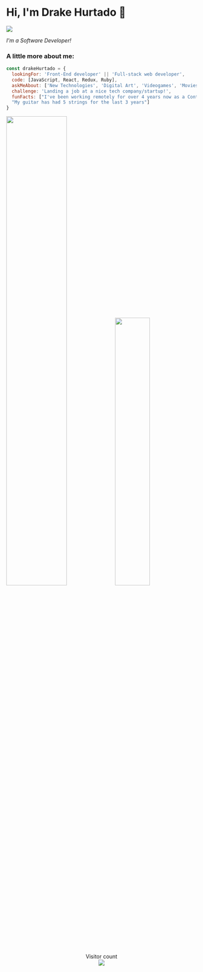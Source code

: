 # Hi, I'm Drake Hurtado 👋

<img src='https://github.com/drakecdv/drakecdv/blob/main/gh-banner-r.png'>

<p><em>I'm a Software Developer!</em></p>

### A little more about me:

```javascript
const drakeHurtado = {
  lookingFor: 'Front-End developer' || 'Full-stack web developer',
  code: [JavaScript, React, Redux, Ruby],
  askMeAbout: ['New Technologies', 'Digital Art', 'Videogames', 'Movies'],
  challenge: 'Landing a job at a nice tech company/startup!',
  funFacts: ["I've been working remotely for over 4 years now as a Content Creator.",
  "My guitar has had 5 strings for the last 3 years"]
}
```
<p>
<img src="https://github-readme-stats.vercel.app/api?username=darkxdev&show_icons=true&theme=dark&hide_border=true" width="56.4%" style="display:inline-block;">
<img src="https://github-readme-stats.vercel.app/api/top-langs/?username=darkxdev&show_icons=true&theme=dark&hide_border=true&layout=compact" width="42.6%" style="display:inline-block;">
</p>


<p align="center"> 
  Visitor count<br>
  <img src="https://profile-counter.glitch.me/darkxdev/count.svg" />
</p>

